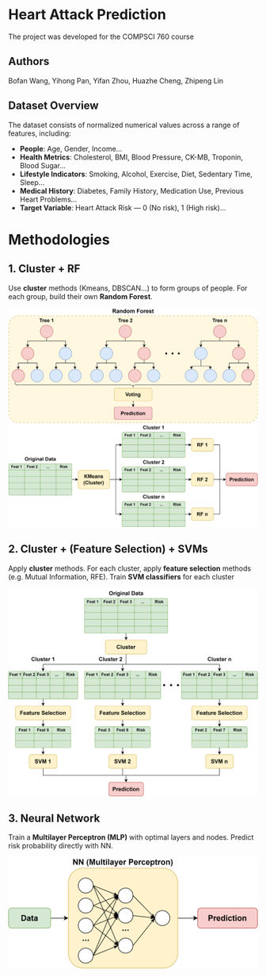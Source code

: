 # Heart Attack Prediction

The project was developed for the COMPSCI 760 course

## Authors

Bofan Wang, Yihong Pan, Yifan Zhou, Huazhe Cheng, Zhipeng Lin

## Dataset Overview

The dataset consists of normalized numerical values across a range of features, including:

- **People**: Age, Gender, Income...
- **Health Metrics**: Cholesterol, BMI, Blood Pressure, CK-MB, Troponin, Blood Sugar...
- **Lifestyle Indicators**: Smoking, Alcohol, Exercise, Diet, Sedentary Time, Sleep...
- **Medical History**: Diabetes, Family History, Medication Use, Previous Heart Problems...
- **Target Variable**: Heart Attack Risk — 0 (No risk), 1 (High risk)...

# Methodologies

## 1. Cluster + RF

Use **cluster** methods (Kmeans, DBSCAN...) to form groups of people. For each group, build their own **Random Forest**.

![graphics-CluRF](./images/graphics-CluRF.png)

## 2. Cluster + (Feature Selection) + SVMs

Apply **cluster** methods. For each cluster, apply **feature selection** methods (e.g. Mutual Information, RFE). Train **SVM classifiers** for each cluster

![graphics-CluSVM](./images/graphics-CluSVM.png)

## 3. Neural Network

Train a **Multilayer Perceptron (MLP)** with optimal layers and nodes. Predict risk probability directly with NN.

![graphics-NN](./images/graphics-NN.png)
